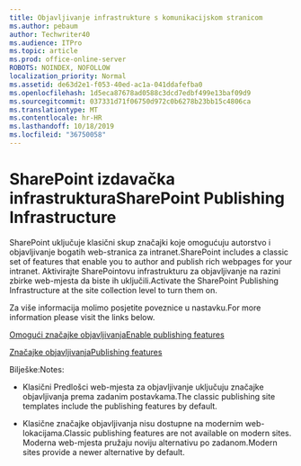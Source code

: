 ```yaml
---
title: Objavljivanje infrastrukture s komunikacijskom stranicom
ms.author: pebaum
author: Techwriter40
ms.audience: ITPro
ms.topic: article
ms.prod: office-online-server
ROBOTS: NOINDEX, NOFOLLOW
localization_priority: Normal
ms.assetid: de63d2e1-f053-40ed-ac1a-041ddafefba0
ms.openlocfilehash: 1d5eca87678ad0588c3dcd7edbf499e13baf09d9
ms.sourcegitcommit: 037331d71f06750d972c0b6278b23bb15c4806ca
ms.translationtype: MT
ms.contentlocale: hr-HR
ms.lasthandoff: 10/18/2019
ms.locfileid: "36750058"
---
```

# <a name="sharepoint-publishing-infrastructure"></a><span data-ttu-id="affe2-102">SharePoint izdavačka infrastruktura</span><span class="sxs-lookup"><span data-stu-id="affe2-102">SharePoint Publishing Infrastructure</span></span>


<span data-ttu-id="affe2-103">SharePoint uključuje klasični skup značajki koje omogućuju autorstvo i objavljivanje bogatih web-stranica za intranet.</span><span class="sxs-lookup"><span data-stu-id="affe2-103">SharePoint includes a classic set of features that enable you to author and publish rich webpages for your intranet.</span></span> <span data-ttu-id="affe2-104">Aktivirajte SharePointovu infrastrukturu za objavljivanje na razini zbirke web-mjesta da biste ih uključili.</span><span class="sxs-lookup"><span data-stu-id="affe2-104">Activate the SharePoint Publishing Infrastructure at the site collection level to turn them on.</span></span>

<span data-ttu-id="affe2-105">Za više informacija molimo posjetite poveznice u nastavku.</span><span class="sxs-lookup"><span data-stu-id="affe2-105">For more information please visit the links below.</span></span>

[<span data-ttu-id="affe2-106">Omogući značajke objavljivanja</span><span class="sxs-lookup"><span data-stu-id="affe2-106">Enable publishing features</span></span>](https://support.office.com/article/Enable-publishing-features-479677A6-8B33-4AC7-907D-071C1C7E4518)

[<span data-ttu-id="affe2-107">Značajke objavljivanja</span><span class="sxs-lookup"><span data-stu-id="affe2-107">Publishing features</span></span>](https://support.office.com/article/Features-enabled-in-a-SharePoint-Online-publishing-site-3AB3810C-3C2C-4361-9D0E-0CBE666EA0B0?wt.mc_id=O365_Portal_MMaven#__toc336865553)

<span data-ttu-id="affe2-108">Bilješke:</span><span class="sxs-lookup"><span data-stu-id="affe2-108">Notes:</span></span>

- <span data-ttu-id="affe2-109">Klasični Predlošci web-mjesta za objavljivanje uključuju značajke objavljivanja prema zadanim postavkama.</span><span class="sxs-lookup"><span data-stu-id="affe2-109">The classic publishing site templates include the publishing features by default.</span></span>

- <span data-ttu-id="affe2-110">Klasične značajke objavljivanja nisu dostupne na modernim web-lokacijama.</span><span class="sxs-lookup"><span data-stu-id="affe2-110">Classic publishing features are not available on modern sites.</span></span> <span data-ttu-id="affe2-111">Moderna web-mjesta pružaju noviju alternativu po zadanom.</span><span class="sxs-lookup"><span data-stu-id="affe2-111">Modern sites provide a newer alternative by default.</span></span>

